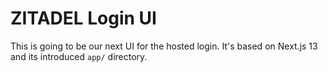 # ZITADEL Login UI

This is going to be our next UI for the hosted login. It's based on Next.js 13 and its introduced `app/` directory.
